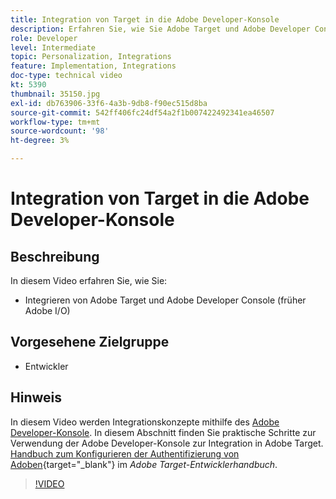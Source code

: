 ```yaml
---
title: Integration von Target in die Adobe Developer-Konsole
description: Erfahren Sie, wie Sie Adobe Target und Adobe Developer Console integrieren.
role: Developer
level: Intermediate
topic: Personalization, Integrations
feature: Implementation, Integrations
doc-type: technical video
kt: 5390
thumbnail: 35150.jpg
exl-id: db763906-33f6-4a3b-9db8-f90ec515d8ba
source-git-commit: 542ff406fc24df54a2f1b007422492341ea46507
workflow-type: tm+mt
source-wordcount: '98'
ht-degree: 3%

---
```


# Integration von Target in die Adobe Developer-Konsole

## Beschreibung

In diesem Video erfahren Sie, wie Sie:

* Integrieren von Adobe Target und Adobe Developer Console (früher Adobe I/O)

## Vorgesehene Zielgruppe

* Entwickler

## Hinweis

In diesem Video werden Integrationskonzepte mithilfe des [Adobe Developer-Konsole](https://developer.adobe.com/developer-console/). In diesem Abschnitt finden Sie praktische Schritte zur Verwendung der Adobe Developer-Konsole zur Integration in Adobe Target. [Handbuch zum Konfigurieren der Authentifizierung von Adoben](https://experienceleague.adobe.com/docs/target-dev/developer/api/configure-authentication.html){target="_blank"} im *Adobe Target-Entwicklerhandbuch*.

>[!VIDEO](https://video.tv.adobe.com/v/35150/?quality=12)
